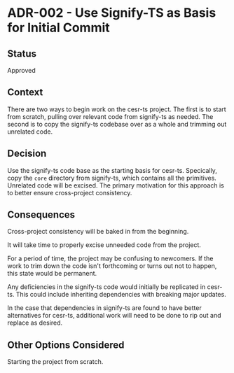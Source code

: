 # ADR-002 - Use Signify-TS as Basis for Initial Commit

## Status

Approved

## Context

There are two ways to begin work on the cesr-ts project. The first is to start from scratch, pulling over relevant code from signify-ts as needed. The second is to copy the signify-ts codebase over as a whole and trimming out unrelated code.

## Decision

Use the signify-ts code base as the starting basis for cesr-ts. Specically, copy the `core` directory from signify-ts, which contains all the primitives. Unrelated code will be excised. The primary motivation for this approach is to better ensure cross-project consistency.

## Consequences

Cross-project consistency will be baked in from the beginning.

It will take time to properly excise unneeded code from the project.

For a period of time, the project may be confusing to newcomers. If the work to trim down the code isn't forthcoming or turns out not to happen, this state would be permanent.

Any deficiencies in the signify-ts code would initially be replicated in cesr-ts. This could include inheriting dependencies with breaking major updates.

In the case that dependencies in signify-ts are found to have better alternatives for cesr-ts, additional work will need to be done to rip out and replace as desired.

## Other Options Considered

Starting the project from scratch.
